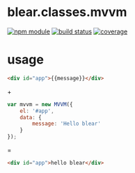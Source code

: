 # blear.classes.mvvm

[![npm module][npm-img]][npm-url]
[![build status][travis-img]][travis-url]
[![coverage][coveralls-img]][coveralls-url]

[travis-img]: https://img.shields.io/travis/blearjs/blear.classes.mvvm/master.svg?style=flat-square
[travis-url]: https://travis-ci.org/blearjs/blear.classes.mvvm

[npm-img]: https://img.shields.io/npm/v/blear.classes.mvvm.svg?style=flat-square
[npm-url]: https://www.npmjs.com/package/blear.classes.mvvm

[coveralls-img]: https://img.shields.io/coveralls/blearjs/blear.classes.mvvm/master.svg?style=flat-square
[coveralls-url]: https://coveralls.io/github/blearjs/blear.classes.mvvm?branch=master


# usage
```html
<div id="app">{{message}}</div>
```

\+

```js
var mvvm = new MVVM({
    el: '#app',
    data: {
        message: 'Hello blear'
    }
});
```

= 

```html
<div id="app">hello blear</div>
```

